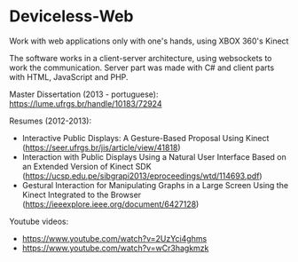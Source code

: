 # Deviceless-Web
Work with web applications only with one's hands, using XBOX 360's Kinect

The software works in a client-server architecture, using websockets to work the communication. Server part was made with C# and client parts with HTML, JavaScript and PHP.

Master Dissertation (2013 - portuguese): https://lume.ufrgs.br/handle/10183/72924

Resumes (2012-2013): 
* Interactive Public Displays: A Gesture-Based Proposal Using Kinect (https://seer.ufrgs.br/jis/article/view/41818)
* Interaction with Public Displays Using a Natural User Interface Based on an Extended Version of Kinect SDK (https://ucsp.edu.pe/sibgrapi2013/eproceedings/wtd/114693.pdf)
* Gestural Interaction for Manipulating Graphs in a Large Screen Using the Kinect Integrated to the Browser (https://ieeexplore.ieee.org/document/6427128)

Youtube videos:

* https://www.youtube.com/watch?v=2UzYci4ghms
* https://www.youtube.com/watch?v=wCr3hagkmzk
